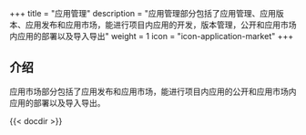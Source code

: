 ﻿+++
title = "应用管理"
description = "应用管理部分包括了应用管理、应用版本、应用发布和应用市场，能进行项目内应用的开发，版本管理，公开和应用市场内应用的部署以及导入导出"
weight = 1
icon = "icon-application-market"
+++

## 介绍
应用市场部分包括了应用发布和应用市场，能进行项目内应用的公开和应用市场内应用的部署以及导入导出。

{{< docdir >}}